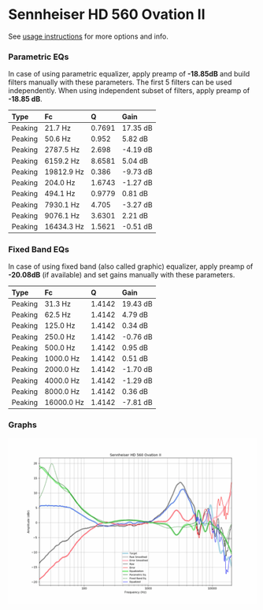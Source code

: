 # Sennheiser HD 560 Ovation II
See [usage instructions](https://github.com/jaakkopasanen/AutoEq#usage) for more options and info.

### Parametric EQs
In case of using parametric equalizer, apply preamp of **-18.85dB** and build filters manually
with these parameters. The first 5 filters can be used independently.
When using independent subset of filters, apply preamp of **-18.85 dB**.

| Type    | Fc         |      Q | Gain     |
|:--------|:-----------|:-------|:---------|
| Peaking | 21.7 Hz    | 0.7691 | 17.35 dB |
| Peaking | 50.6 Hz    | 0.952  | 5.82 dB  |
| Peaking | 2787.5 Hz  | 2.698  | -4.19 dB |
| Peaking | 6159.2 Hz  | 8.6581 | 5.04 dB  |
| Peaking | 19812.9 Hz | 0.386  | -9.73 dB |
| Peaking | 204.0 Hz   | 1.6743 | -1.27 dB |
| Peaking | 494.1 Hz   | 0.9779 | 0.81 dB  |
| Peaking | 7930.1 Hz  | 4.705  | -3.27 dB |
| Peaking | 9076.1 Hz  | 3.6301 | 2.21 dB  |
| Peaking | 16434.3 Hz | 1.5621 | -0.51 dB |

### Fixed Band EQs
In case of using fixed band (also called graphic) equalizer, apply preamp of **-20.08dB**
(if available) and set gains manually with these parameters.

| Type    | Fc         |      Q | Gain     |
|:--------|:-----------|:-------|:---------|
| Peaking | 31.3 Hz    | 1.4142 | 19.43 dB |
| Peaking | 62.5 Hz    | 1.4142 | 4.79 dB  |
| Peaking | 125.0 Hz   | 1.4142 | 0.34 dB  |
| Peaking | 250.0 Hz   | 1.4142 | -0.76 dB |
| Peaking | 500.0 Hz   | 1.4142 | 0.95 dB  |
| Peaking | 1000.0 Hz  | 1.4142 | 0.51 dB  |
| Peaking | 2000.0 Hz  | 1.4142 | -1.70 dB |
| Peaking | 4000.0 Hz  | 1.4142 | -1.29 dB |
| Peaking | 8000.0 Hz  | 1.4142 | 0.36 dB  |
| Peaking | 16000.0 Hz | 1.4142 | -7.81 dB |

### Graphs
![](./Sennheiser%20HD%20560%20Ovation%20II.png)